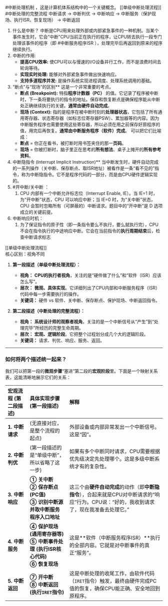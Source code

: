 #中断处理机制 ，这是计算机体系结构中的一个关键概念。 [[单级中断处理流程]] 
#中断处理的完整流程 
	中断请求 -> 中断判优 -> 中断响应 -> 中断服务（保护现场、执行ISR、恢复现场） -> 中断返回
1. 什么是中断？
	中断是CPU用来处理外部或内部紧急事件的一种机制。当某个事件发生时，它会“中断”CPU当前正在执行的程序，让CPU转去执行一段专门处理该事件的程序（即 #中断服务程序ISR ），处理完毕后再返回到原来的程序继续执行。
2. 中断的作用:
	*   **提高CPU效率:** 使CPU可以与慢速的I/O设备并行工作，而不是浪费时间去轮询等待。
	*   **实现实时处理:** 能够对外部紧急事件做出快速响应。
	*   **支持多道程序并发:** 是操作系统实现进程调度、处理系统调用的基础。
3. “断点”与“现场”的区别**
		这是一个非常重要的考点。
	*   **断点 (Breakpoint):** 特指**程序计数器（PC）** 的值。它记录了程序被中断时，下一条将要执行的指令的地址。保存和恢复断点是确保程序能从中断处正确继续执行的关键。**通常由硬件自动完成**。
	*   **现场 (Context):** 指的是程序在被中断时刻的**处理器状态**，它包括了所有通用寄存器、状态寄存器（如标志位寄存器PSW）、累加器等的内容。因为中断服务程序也需要使用这些寄存器，所以必须在用之前保存好原程序的值，用完后再恢复。**通常由中断服务程序（软件）完成**。
		可以把它们比喻成：
	*   **断点** = 你正在看书，被打断时用书签夹住的那一**页码**。
	*   **现场** = 你被打断时，脑子里正在思考的**所有想法**、桌子上摊开的**所有参考资料**。
4. 中断隐指令 (Interrupt Implicit Instruction)**
	当中断发生时，硬件自动完成的一系列操作（关中断、保存断点、取ISR地址）被看作是一条“看不见的”指令，称为中断隐指令。它不是程序代码的一部分，而是由CPU硬件逻辑实现的。
5. #开中断/关中断 ：
	1. CPU 内部有一个中断允许标志位（Interrupt Enable, IE）。当 IE=1 时，为“开中断”状态，CPU 可以响应中断；当 IE=0 时，为“关中断”状态，CPU 会暂时忽略所有（可屏蔽的）中断请求。题目中的“开中断”是 D 选项成立的关键前提。
6. 中断响应时机：
	1. 为了保证指令的原子性（即一条指令要么不执行，要么就执行完），CPU 不会在指令执行的中途响应中断。它会在当前指令的**执行周期结束**后，检查中断请求标志
 
 
 [[单级中断处理流程]]  
核心区别：视角不同

1.  **第一段描述（单级中断处理流程）：**
    *   **视角：** **CPU的执行者视角**，关注的是“硬件做了什么”和“软件（ISR）应该怎么写”。
    *   **层次：** **微观、具体实现**。它详细列出了CPU内部和中断服务程序（ISR）代码中每一步需要执行的操作。
    *   **关键词：** 硬件 vs 软件、关中断、保存断点、保护现场、中断返回指令。

2.  **第二段描述（中断处理的完整流程）：**
    *   **视角：** **系统设计师的观察者视角**，关注的是一个中断信号从“产生”到“处理完毕”所经历的完整生命周期。
    *   **层次：** **宏观、逻辑阶段**。它把整个过程划分成几个大的逻辑阶段。
    *   **关键词：** 请求、判优、响应、服务、返回。

---

### 如何将两个描述统一起来？

我们可以把第一段的**微观步骤**“塞进”第二段的**宏观阶段**里。下面是一个映射关系表，这能清晰地展示它们的关系：

| **宏观流程 (第二段描述)** | **具体实现步骤 (第一段描述)**                                            | **解释**                                                                         |
| :--------------- | :------------------------------------------------------------ | :----------------------------------------------------------------------------- |
| **1. 中断请求**      | (无直接对应，是整个流程的起点)                                              | 外部设备或内部异常发出一个中断信号。这是“因”。                                                       |
| **2. 中断判优**      | (第一段描述的是“单级中断”，所以省略了这一步)                                      | 如果有多个中断同时请求，CPU需要根据优先级决定先处理哪个。这是多级中断系统才有的复杂性。                                  |
| **3. 中断响应**      | **① 关中断**<br>**② 保存断点 (PC值)**<br>**③ 识别中断源并取中断服务程序入口地址**      | 这三个由**硬件自动完成**的动作（即**中断隐指令**），合起来就是CPU对中断请求的“响应”行为。CPU说：“好的，我收到请求了，现在我准备去处理它。” |
| **4. 中断服务**      | **④ 保护现场 (通用寄存器等)**<br>**⑤ 中断事件处理 (执行ISR核心代码)**<br>**⑥ 恢复现场** | 这是**软件（中断服务程序ISR）**执行的全部内容。它就是对中断事件的真正“服务”。                                    |
| **5. 中断返回**      | **⑦ 开中断**<br>**⑧ 中断返回 (执行`IRET`指令)**                          | 这是中断处理的收尾工作，由软件代码（`IRET`指令）触发，最终由硬件完成PC值的恢复，确保CPU能正确、安全地回到原程序。                 |

